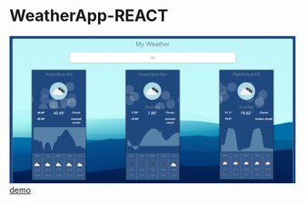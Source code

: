 # WeatherApp-REACT
[![preview](public/Images/weather_preview.PNG)](https://shielded-brook-18741.herokuapp.com/)
[demo](https://shielded-brook-18741.herokuapp.com/)
